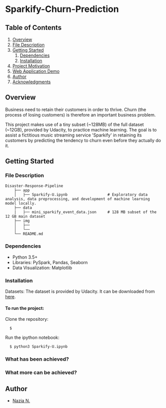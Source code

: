 # Sparkify-Churn-Prediction

## Table of Contents

1. [Overview](#overview)
2. [File Description](description)
3. [Getting Started](#getting-started)
    1. [Dependencies](#dependencies)
    2. [Installation](#installation)
4. [Project Motivation](#project-motivation)
5. [Web Application Demo](#demo)
6. [Author](#author)
7. [Acknowledgments](#ack)

## Overview <a name="overview"></a>
Business need to retain their customers in order to thrive. Churn (the process of losing customers) is therefore an important business problem.

This project makes use of a tiny subset (~128MB) of the full dataset (~12GB), provided by Udacity, to practice machine learning. The goal is to assist a fictitious music streaming service 'Sparkify' in retaining its customers by predicting the tendency to churn even before they actually do it.

## Getting Started <a name="getting-started"></a>

### File Description <a name="description"></a>
    Disaster-Response-Pipeline
        ├── app                   
        │   ├── Sparkify-U.ipynb                  # Exploratory data analysis, data preprocessing, and development of machine learning model locally.
        ├── data
        |   ├── mini_sparkify_event_data.json     # 128 MB subset of the 12 GB main dataset
        ├── img     
        │   ├── 
        │   └── 
        └── README.md
    

### Dependencies <a name="dependencies"></a>
*    Python 3.5+
*    Libraries: PySpark, Pandas, Seaborn
*    Data Visualization: Matplotlib


### Installation <a name="installation"></a>

Datasets: The dataset is provided by Udacity. It can be downloaded from [here](https://github.com/nazianafis/Disaster-Response-Pipeline/blob/main/data/disaster_messages.csv).

#### To run the project:

Clone the repository:

```
  $  
```
Run the ipython notebook:
```
  $ python3 Sparkify-U.ipynb
```

### What has been achieved? <a name="achieved"></a>



### What more can be achieved? <a name="moreachieve"></a>



## Author <a name="author"></a>
* [Nazia N.](https://github.com/nazianafis)
